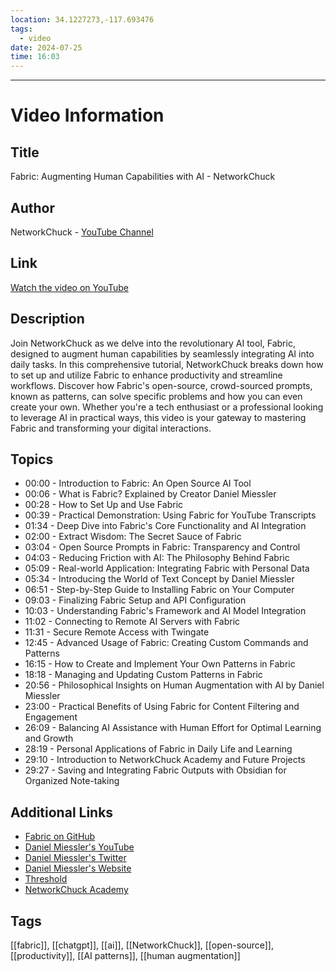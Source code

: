 ```yaml
---
location: 34.1227273,-117.693476
tags:
  - video
date: 2024-07-25
time: 16:03
---
```

---
# Video Information

## Title
Fabric: Augmenting Human Capabilities with AI - NetworkChuck

## Author
NetworkChuck - [YouTube Channel](https://www.youtube.com/@networkchuck)

## Link
[Watch the video on YouTube](https://youtu.be/nTQIYWgn-lQ?si=pB5Wm_u1Ggk6DqAO)

## Description
Join NetworkChuck as we delve into the revolutionary AI tool, Fabric, designed to augment human capabilities by seamlessly integrating AI into daily tasks. In this comprehensive tutorial, NetworkChuck breaks down how to set up and utilize Fabric to enhance productivity and streamline workflows. Discover how Fabric's open-source, crowd-sourced prompts, known as patterns, can solve specific problems and how you can even create your own. Whether you're a tech enthusiast or a professional looking to leverage AI in practical ways, this video is your gateway to mastering Fabric and transforming your digital interactions.

## Topics
- 00:00 - Introduction to Fabric: An Open Source AI Tool
- 00:06 - What is Fabric? Explained by Creator Daniel Miessler
- 00:28 - How to Set Up and Use Fabric
- 00:39 - Practical Demonstration: Using Fabric for YouTube Transcripts
- 01:34 - Deep Dive into Fabric's Core Functionality and AI Integration
- 02:00 - Extract Wisdom: The Secret Sauce of Fabric
- 03:04 - Open Source Prompts in Fabric: Transparency and Control
- 04:03 - Reducing Friction with AI: The Philosophy Behind Fabric
- 05:09 - Real-world Application: Integrating Fabric with Personal Data
- 05:34 - Introducing the World of Text Concept by Daniel Miessler
- 06:51 - Step-by-Step Guide to Installing Fabric on Your Computer
- 09:03 - Finalizing Fabric Setup and API Configuration
- 10:03 - Understanding Fabric's Framework and AI Model Integration
- 11:02 - Connecting to Remote AI Servers with Fabric
- 11:31 - Secure Remote Access with Twingate
- 12:45 - Advanced Usage of Fabric: Creating Custom Commands and Patterns
- 16:15 - How to Create and Implement Your Own Patterns in Fabric
- 18:18 - Managing and Updating Custom Patterns in Fabric
- 20:56 - Philosophical Insights on Human Augmentation with AI by Daniel Miessler
- 23:00 - Practical Benefits of Using Fabric for Content Filtering and Engagement
- 26:09 - Balancing AI Assistance with Human Effort for Optimal Learning and Growth
- 28:19 - Personal Applications of Fabric in Daily Life and Learning
- 29:10 - Introduction to NetworkChuck Academy and Future Projects
- 29:27 - Saving and Integrating Fabric Outputs with Obsidian for Organized Note-taking

## Additional Links
- [Fabric on GitHub](https://github.com/danielmiessler/fabric)
- [Daniel Miessler's YouTube](https://www.youtube.com/@unsupervised-learning)
- [Daniel Miessler's Twitter](https://x.com/DanielMiessler)
- [Daniel Miessler's Website](https://danielmiessler.com/subscribe)
- [Threshold](https://threshold.app/)
- [NetworkChuck Academy](https://ntck.co/NCAcademy)

## Tags
[[fabric]], [[chatgpt]], [[ai]], [[NetworkChuck]], [[open-source]], [[productivity]], [[AI patterns]], [[human augmentation]]
